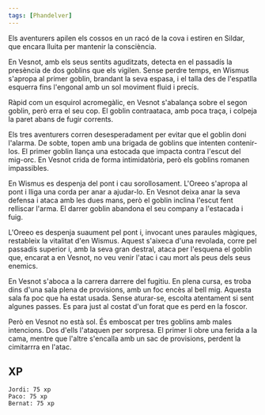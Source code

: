 ```yaml
---
tags: [Phandelver]
---
```


Els aventurers apilen els cossos en un racó de la cova i estiren en Sildar, que encara lluita per mantenir la consciència.

En Vesnot, amb els seus sentits aguditzats, detecta en el passadís la presència de dos goblins que els vigilen. Sense perdre temps, en Wismus s'apropa al primer goblin, brandant la seva espasa, i el talla des de l'espatlla esquerra fins l'engonal amb un sol moviment fluid i precís.

Ràpid com un esquirol acromegàlic, en Vesnot s'abalança sobre el segon goblin, però erra el seu cop. El goblin contraataca, amb poca traça, i colpeja la paret abans de fugir corrents.

Els tres aventurers corren desesperadament per evitar que el goblin doni l'alarma. De sobte, topen amb una brigada de goblins que intenten contenir-los. El primer goblin llança una estocada que impacta contra l'escut del mig-orc. En Vesnot crida de forma intimidatòria, però els goblins romanen impassibles.

En Wismus es despenja del pont i cau sorollosament. L'Oreeo s'apropa al pont i lliga una corda per anar a ajudar-lo. En Vesnot deixa anar la seva defensa i ataca amb les dues mans, però el goblin inclina l'escut fent relliscar l'arma. El darrer goblin abandona el seu company a l'estacada i fuig.

L'Oreeo es despenja suaument pel pont i, invocant unes paraules màgiques, restableix la vitalitat d'en Wismus. Aquest s'aixeca d'una revolada, corre pel passadís superior i, amb la seva gran destral, ataca per l'esquena el goblin que, encarat a en Vesnot, no veu venir l'atac i cau mort als peus dels seus enemics.

En Vesnot s'aboca a la carrera darrere del fugitiu. En plena cursa, es troba dins d'una sala plena de provisions, amb un foc encès al bell mig. Aquesta sala fa poc que ha estat usada. Sense aturar-se, escolta atentament si sent algunes passes. Es para just al costat d'un forat que es perd en la foscor.

Però en Vesnot no està sol. És emboscat per tres goblins amb males intencions. Dos d'ells l'ataquen per sorpresa. El primer li obre una ferida a la cama, mentre que l'altre s'encalla amb un sac de provisions, perdent la cimitarrra en l'atac.

## XP

```
Jordi: 75 xp
Paco: 75 xp
Bernat: 75 xp
```
